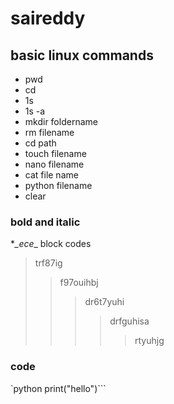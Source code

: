 # saireddy
## basic linux commands
- pwd
- cd
- 1s
- 1s -a
- mkdir foldername
- rm filename
- cd path
- touch filename
- nano filename
- cat file name
- python filename
- clear



### bold and italic
**_ece*_
block codes




> trf87ig
>> f97ouihbj
>>> dr6t7yuhi
>>>> drfguhisa
>>>>> rtyuhjg


### code
 `python
 print("hello")```



